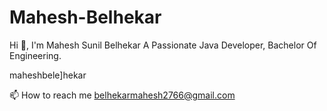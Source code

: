 # Mahesh-Belhekar
Hi 👋, I'm Mahesh Sunil Belhekar
A Passionate Java Developer, Bachelor Of Engineering.


maheshbele]hekar

📫 How to reach me belhekarmahesh2766@gmail.com
